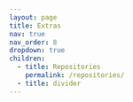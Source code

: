 ```yaml
---
layout: page
title: Extras
nav: true
nav_order: 8
dropdown: true
children:
  - title: Repositories
    permalink: /repositories/
  - title: divider
---
```

